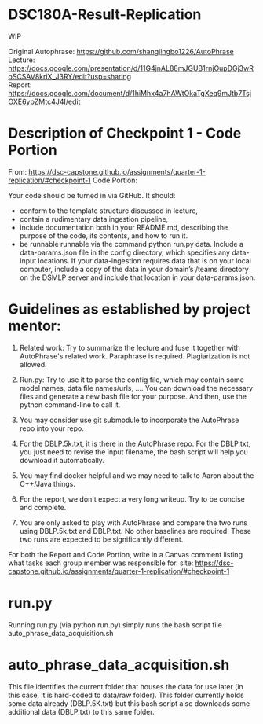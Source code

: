 # DSC180A-Result-Replication

WIP

Original Autophrase: https://github.com/shangjingbo1226/AutoPhrase \
Lecture: https://docs.google.com/presentation/d/11G4jnAL88mJGUB1rnjOupDGj3wRoSCSAV8kriX_J3RY/edit?usp=sharing \
Report: https://docs.google.com/document/d/1hiMhx4a7hAWtOkaTgXeq9mJtb7TsjOXE6ypZMtc4J4I/edit

# Description of Checkpoint 1 - Code Portion
From: https://dsc-capstone.github.io/assignments/quarter-1-replication/#checkpoint-1
Code Portion:

Your code should be turned in via GitHub. It should:

- conform to the template structure discussed in lecture,
- contain a rudimentary data ingestion pipeline,
- include documentation both in your README.md, describing the purpose of the code, its contents, and how to run it.
- be runnable runnable via the command python run.py data. Include a data-params.json file in the config directory, which specifies any data-input locations. If your data-ingestion requires data that is on your local computer, include a copy of the data in your domain’s /teams directory on the DSMLP server and include that location in your data-params.json.

# Guidelines as established by project mentor:

1. Related work: Try to summarize the lecture and fuse it together with AutoPhrase's related work. Paraphrase is required. Plagiarization is not allowed.

2. Run.py: Try to use it to parse the config file, which may contain some model names, data file names/urls, .... You can download the necessary files and generate a new bash file for your purpose. And then, use the python command-line to call it.

3. You may consider use git submodule to incorporate the AutoPhrase repo into your repo.

4. For the DBLP.5k.txt, it is there in the AutoPhrase repo. For the DBLP.txt, you just need to revise the input filename, the bash script will help you download it automatically.

5. You may find docker helpful and we may need to talk to Aaron about the C++/Java things.

6. For the report, we don't expect a very long writeup. Try to be concise and complete.

7. You are only asked to play with AutoPhrase and compare the two runs using DBLP.5k.txt and DBLP.txt. No other baselines are required. These two runs are expected to be significantly different.

For both the Report and Code Portion, write in a Canvas comment listing what tasks each group member was responsible for.
site: https://dsc-capstone.github.io/assignments/quarter-1-replication/#checkpoint-1

# run.py
Running run.py (via python run.py) simply runs the bash script file auto_phrase_data_acquisition.sh

# auto_phrase_data_acquisition.sh
This file identifies the current folder that houses the data for use later (in this case, it is hard-coded to data/raw folder). This folder currently holds some data already (DBLP.5K.txt) but this bash script also downloads some additional data (DBLP.txt) to this same folder. 

